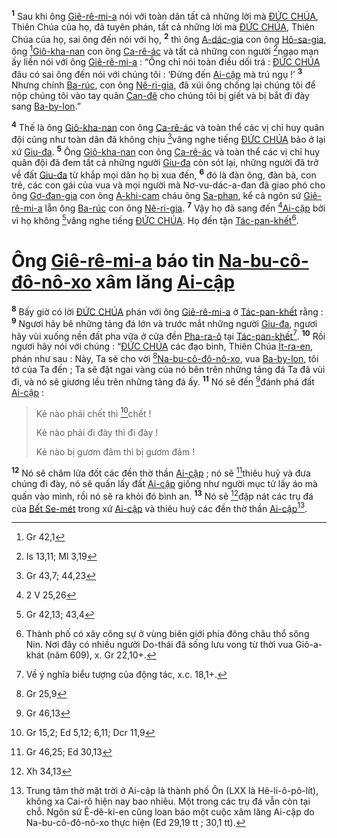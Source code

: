 <sup><b>1</b></sup> Sau khi ông [Giê-rê-mi-a]() nói với toàn dân tất cả những lời mà [ĐỨC CHÚA](), Thiên Chúa của họ, đã tuyên phán, tất cả những lời mà [ĐỨC CHÚA](), Thiên Chúa của họ, sai ông đến nói với họ, <sup><b>2</b></sup> thì ông [A-dác-gia]() con ông [Hô-sa-gia](), ông [^1@-0bd77166-d46b-4281-9ca7-824c9596fad2][Giô-kha-nan]() con ông [Ca-rê-ác]() và tất cả những con người [^2@-0bd77166-d46b-4281-9ca7-824c9596fad2]ngạo mạn ấy liền nói với ông [Giê-rê-mi-a]() : “Ông chỉ nói toàn điều dối trá : [ĐỨC CHÚA]() đâu có sai ông đến nói với chúng tôi : ‘Đừng đến [Ai-cập]() mà trú ngụ !’ <sup><b>3</b></sup> Nhưng chính [Ba-rúc](), con ông [Nê-ri-gia](), đã xúi ông chống lại chúng tôi để nộp chúng tôi vào tay quân [Can-đê]() cho chúng tôi bị giết và bị bắt đi đày sang [Ba-by-lon]().”

<sup><b>4</b></sup> Thế là ông [Giô-kha-nan]() con ông [Ca-rê-ác]() và toàn thể các vị chỉ huy quân đội cũng như toàn dân đã không chịu [^3@-0bd77166-d46b-4281-9ca7-824c9596fad2]vâng nghe tiếng [ĐỨC CHÚA]() bảo ở lại xứ [Giu-đa](). <sup><b>5</b></sup> Ông [Giô-kha-nan]() con ông [Ca-rê-ác]() và toàn thể các vị chỉ huy quân đội đã đem tất cả những người [Giu-đa]() còn sót lại, những người đã trở về đất [Giu-đa]() từ khắp mọi dân họ bị xua đến, <sup><b>6</b></sup> đó là đàn ông, đàn bà, con trẻ, các con gái của vua và mọi người mà Nơ-vu-dác-a-đan đã giao phó cho ông [Gơ-đan-gia]() con ông [A-khi-cam]() cháu ông [Sa-phan](), kể cả ngôn sứ [Giê-rê-mi-a]() lẫn ông [Ba-rúc]() con ông [Nê-ri-gia](). <sup><b>7</b></sup> Vậy họ đã sang đến [^4@-0bd77166-d46b-4281-9ca7-824c9596fad2][Ai-cập]() bởi vì họ không [^5@-0bd77166-d46b-4281-9ca7-824c9596fad2]vâng nghe tiếng [ĐỨC CHÚA](). Họ đến tận [Tác-pan-khết]()[^1-0bd77166-d46b-4281-9ca7-824c9596fad2].

# Ông [Giê-rê-mi-a]() báo tin [Na-bu-cô-đô-nô-xo]() xâm lăng [Ai-cập]()
<sup><b>8</b></sup> Bấy giờ có lời [ĐỨC CHÚA]() phán với ông [Giê-rê-mi-a]() ở [Tác-pan-khết]() rằng : <sup><b>9</b></sup> Ngươi hãy bê những tảng đá lớn và trước mắt những người [Giu-đa](), ngươi hãy vùi xuống nền đất pha vữa ở cửa đền [Pha-ra-ô]() tại [Tác-pan-khết]()[^2-0bd77166-d46b-4281-9ca7-824c9596fad2]. <sup><b>10</b></sup> Rồi ngươi hãy nói với chúng : “[ĐỨC CHÚA]() các đạo binh, Thiên Chúa [Ít-ra-en](), phán như sau : Này, Ta sẽ cho vời [^6@-0bd77166-d46b-4281-9ca7-824c9596fad2][Na-bu-cô-đô-nô-xo](), vua [Ba-by-lon](), tôi tớ của Ta đến ; Ta sẽ đặt ngai vàng của nó bên trên những tảng đá Ta đã vùi đi, và nó sẽ giương lều trên những tảng đá ấy. <sup><b>11</b></sup> Nó sẽ đến [^7@-0bd77166-d46b-4281-9ca7-824c9596fad2]đánh phá đất [Ai-cập]() :

> Kẻ nào phải chết thì [^8@-0bd77166-d46b-4281-9ca7-824c9596fad2]chết !
>
> Kẻ nào phải đi đày thì đi đày !
>
> Kẻ nào bị gươm đâm thì bị gươm đâm !

<sup><b>12</b></sup> Nó sẽ châm lửa đốt các đền thờ thần [Ai-cập]() ; nó sẽ [^9@-0bd77166-d46b-4281-9ca7-824c9596fad2]thiêu huỷ và đưa chúng đi đày, nó sẽ quấn lấy đất [Ai-cập]() giống như người mục tử lấy áo mà quấn vào mình, rồi nó sẽ ra khỏi đó bình an. <sup><b>13</b></sup> Nó sẽ [^10@-0bd77166-d46b-4281-9ca7-824c9596fad2]đập nát các trụ đá của [Bết Se-mét]() trong xứ [Ai-cập]() và thiêu huỷ các đền thờ thần [Ai-cập]()[^3-0bd77166-d46b-4281-9ca7-824c9596fad2].

[^1-0bd77166-d46b-4281-9ca7-824c9596fad2]: Thành phố có xây công sự ở vùng biên giới phía đông châu thổ sông Nin. Nơi đây có nhiều người Do-thái đã sống lưu vong từ thời vua Giô-a-khát (năm 609), x. Gr 22,10+.
[^2-0bd77166-d46b-4281-9ca7-824c9596fad2]: Về ý nghĩa biểu tượng của động tác, x.c. 18,1+.
[^3-0bd77166-d46b-4281-9ca7-824c9596fad2]: Trung tâm thờ mặt trời ở Ai-cập là thành phố Ôn (LXX là Hê-li-ô-pô-lít), không xa Cai-rô hiện nay bao nhiêu. Một trong các trụ đá vẫn còn tại chỗ. Ngôn sứ Ê-dê-ki-en cũng loan báo một cuộc xâm lăng Ai-cập do Na-bu-cô-đô-nô-xo thực hiện (Ed 29,19 tt ; 30,1 tt).
[^1@-0bd77166-d46b-4281-9ca7-824c9596fad2]: Gr 42,1
[^2@-0bd77166-d46b-4281-9ca7-824c9596fad2]: Is 13,11; Ml 3,19
[^3@-0bd77166-d46b-4281-9ca7-824c9596fad2]: Gr 43,7; 44,23
[^4@-0bd77166-d46b-4281-9ca7-824c9596fad2]: 2 V 25,26
[^5@-0bd77166-d46b-4281-9ca7-824c9596fad2]: Gr 42,13; 43,4
[^6@-0bd77166-d46b-4281-9ca7-824c9596fad2]: Gr 25,9
[^7@-0bd77166-d46b-4281-9ca7-824c9596fad2]: Gr 46,13
[^8@-0bd77166-d46b-4281-9ca7-824c9596fad2]: Gr 15,2; Ed 5,12; 6,11; Dcr 11,9
[^9@-0bd77166-d46b-4281-9ca7-824c9596fad2]: Gr 46,25; Ed 30,13
[^10@-0bd77166-d46b-4281-9ca7-824c9596fad2]: Xh 34,13